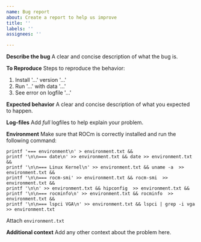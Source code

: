```yaml
---
name: Bug report
about: Create a report to help us improve
title: ''
labels: ''
assignees: ''

---
```


**Describe the bug**
A clear and concise description of what the bug is.

**To Reproduce**
Steps to reproduce the behavior:
1. Install '...' version '...'
2. Run '...' with data '...'
3. See error on logfile '...'

**Expected behavior**
A clear and concise description of what you expected to happen.

**Log-files**
Add *full* logfiles to help explain your problem.

**Environment**
Make sure that ROCm is correctly installed and run the following command:
```
printf '=== environment\n' > environment.txt && 
printf '\n\n=== date\n' >> environment.txt && date >> environment.txt && 
printf '\n\n=== Linux Kernel\n' >> environment.txt && uname -a  >> environment.txt && 
printf '\n\n=== rocm-smi' >> environment.txt && rocm-smi  >> environment.txt && 
printf '\n\n' >> environment.txt && hipconfig  >> environment.txt && 
printf '\n\n=== rocminfo\n' >> environment.txt && rocminfo  >> environment.txt && 
printf '\n\n=== lspci VGA\n' >> environment.txt && lspci | grep -i vga >> environment.txt
```

Attach `environment.txt`

**Additional context**
Add any other context about the problem here.

